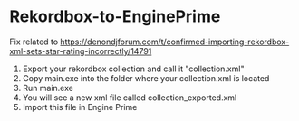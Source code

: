 # Rekordbox-to-EnginePrime
Fix related to https://denondjforum.com/t/confirmed-importing-rekordbox-xml-sets-star-rating-incorrectly/14791

1. Export your rekordbox collection and call it "collection.xml" <br>
2. Copy main.exe into the folder where your collection.xml is located <br>
3. Run main.exe <br>
4. You will see a new xml file called collection_exported.xml <br>
5. Import this file in Engine Prime <br>
